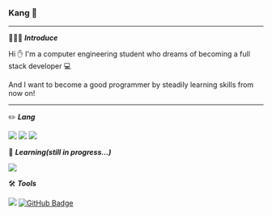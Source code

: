 ### Kang :boy: 
* * *

🧑🏻‍💻 ***Introduce***
<div>
  <p>
   Hi ✋
   I'm a computer engineering student who dreams of becoming a full stack</span> developer 💻
   
   And I want to become a good programmer by steadily learning skills from now on!
  </p>
</div>

* * *

✏️ ***Lang***

<img src="https://img.shields.io/badge/Python-14354C?style=for-the-badge&logo=python&logoColor=white"> <img src="https://img.shields.io/badge/C-00599C?style=for-the-badge&logo=c&logoColor=white"> <img src="https://img.shields.io/badge/Java-ED8B00?style=for-the-badge&logo=openjdk&logoColor=white">

📕 ***Learning(still in progress...)***

<img src="https://img.shields.io/badge/Python-14354C?style=for-the-badge&logo=python&logoColor=white">
 

 
🛠️ ***Tools***

<img src="https://img.shields.io/badge/Git-05032?style=flat&logo=Git&logoColor=white"> [![GitHub Badge](https://img.shields.io/badge/GitHub-181717?style=flat&logo=GitHub&logoColor=white)](https://github.com/tnqkr3494) 



